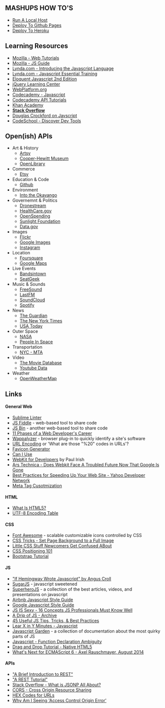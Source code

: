 MASHUPS HOW TO'S
----------------
* [Run A Local Host](https://github.com/craigprotzel/Mashups/tree/master/05_Dealing_With_Data/Local_Server)
* [Deploy To Github Pages](https://github.com/craigprotzel/Mashups/tree/master/04_Structuring_Your_App/Github_Pages)
* [Deploy To Heroku](https://github.com/craigprotzel/Mashups/tree/master/12_Running_Wild_With_Git_And_Heroku/Heroku_Node_Deploy)

Learning Resources
------------------
* [Mozilla - Web Tutorials](https://developer.mozilla.org/en-US/docs/Web/Tutorials)
* [Mozilla - JS Guide](https://developer.mozilla.org/en-US/docs/Web/JavaScript/Guide)
* [Lynda.com - Introducing the Javascript Language](http://www.nyu.edu/lynda)
* [Lynda.com - Javascript Essential Training](http://www.nyu.edu/lynda)
* [Eloquent Javascript 2nd Edition](http://eloquentjavascript.net/)
* [jQuery Learning Center](http://learn.jquery.com/)
* [WebPlatform.org](http://docs.webplatform.org)
* [Codecademy - Javascript](http://www.codecademy.com/)
* [Codecademy API Tutorials](http://www.codecademy.com/tracks/apis)
* [Khan Academy](https://www.khanacademy.org/)
* **[Stack Overflow](http://stackoverflow.com/)**
* [Douglas Crockford on Javscript](https://www.youtube.com/playlist?list=PL7664379246A246CB)
* [CodeSchool - Discover Dev Tools](http://discover-devtools.codeschool.com/)

Open(ish) APIs
--------------
* Art & History
  * [Artsy](https://developers.artsy.net/)
  * [Cooper-Hewitt Museum](https://collection.cooperhewitt.org/api/)
  * [OpenLibrary](https://openlibrary.org/developers/api)
* Commerce
  * [Etsy](https://www.etsy.com/developers/documentation)
* Education & Code
  * [Github](https://developer.github.com/v3/#json-p-callbacks)
* Environment
  * [Into the Okavango](http://intotheokavango.org/api)
* Governemnt & Politics
  * [Dronestream](http://dronestre.am/)
  * [HealthCare.gov](https://www.healthcare.gov/developers/)
  * [OpenSpending](http://community.openspending.org/help/api/)
  * [Sunlight Foundation](http://sunlightfoundation.com/api/)
  * [Data.gov](https://www.data.gov/developers/apis)
* Images
  * [Flickr](https://www.flickr.com/services/api/)
  * [Google Images](https://developers.google.com/custom-search/json-api/v1/overview)
  * [Instagram](http://instagram.com/developer/)
* Location
  * [Foursquare](https://developer.foursquare.com/)
  * [Google Maps](https://developers.google.com/maps/documentation/javascript/tutorial)
* Live Events
  * [Bandsintown](https://www.bandsintown.com/api/overview)
  * [SeatGeek](http://platform.seatgeek.com/)
* Music & Sounds
  * [FreeSound](https://www.freesound.org/help/developers/)
  * [LastFM](http://www.last.fm/api)
  * [SoundCloud](http://developers.soundcloud.com/docs)
  * [Spotify](https://developer.spotify.com/)
* News
  * [The Guardian](http://www.theguardian.com/open-platform)
  * [The New York Times](http://developer.nytimes.com/page)
  * [USA Today](http://developer.usatoday.com/)
* Outer Space
  * [NASA](http://data.nasa.gov/api-info/)
  * [People In Space](http://open-notify.org/Open-Notify-API/People-In-Space/)
* Transportation
  * [NYC - MTA](http://web.mta.info/developers/)
* Video
  * [The Movie Database](http://docs.themoviedb.apiary.io/)
  * [Youtube Data](https://developers.google.com/youtube/v3/)
* Weather
  * [OpenWeatherMap](http://openweathermap.org/api)

Links
-----
#### General Web
* [Sublime Linter](http://www.hongkiat.com/blog/identify-code-errors-sublime-linter/)
* [JS Fiddle](http://jsfiddle.net/) - web-based tool to share code
* [JS Bin](http://jsbin.com/) - another web-based tool to share code
* [11 Phases of a Web Developer's Career](http://net.tutsplus.com/articles/general/the-11-phases-of-a-web-developers-career-as-illustrated-by-memes/)
* [Wappalyzer](http://wappalyzer.com/) - browser plug-in to quickly identify a site's software
* [URL Encoding](http://www.blooberry.com/indexdot/html/topics/urlencoding.htm) or 'What are those "%20" codes in URLs'?
* [Favicon Generator](http://www.favicon.cc/)
* [Can I Use](http://caniuse.com/)
* [WebKit for Developers](http://www.paulirish.com/2013/webkit-for-developers/) by Paul Irish
* [Ars Technica - Does Webkit Face A Troubled Future Now That Google Is Gone](http://arstechnica.com/information-technology/2013/04/does-webkit-face-a-troubled-future-now-that-google-is-gone/)
* [Best Practices for Speeding Up Your Web Site - Yahoo Developer Network](http://developer.yahoo.com/performance/rules.html)
* [Meta Tag Cusotmization](http://www.google.com/support/enterprise/static/gsa/docs/admin/72/gsa_doc_set/admin_searchexp/adv_customization.html)

#### HTML
* [What Is HTML5?](http://radar.oreilly.com/2011/07/what-is-html5.html)
* [UTF-8 Encoding Table](http://www.utf8-chartable.de/unicode-utf8-table.pl?utf8=oct&unicodeinhtml=dec&htmlent=1)

#### CSS
* [Font Awesome](http://fortawesome.github.io/Font-Awesome/) - scalable customizable icons controlled by CSS
* [CSS Tricks - Set Page Background to a Full Image](http://css-tricks.com/perfect-full-page-background-image/)
* [Little CSS Stuff Newcomers Get Confused ABout](http://css-tricks.com/little-css-stuff-newcomers-get-confused-about/)
* [CSS Positioning 101](http://alistapart.com/article/css-positioning-101)
* [Bootstrap Tutorial](http://www.sitepoint.com/twitter-bootstrap-tutorial-handling-complex-designs/)

#### JS
* ["If Hemingway Wrote Javascript" by Angus Croll](http://byfat.xxx/if-hemingway-wrote-javascript)
* [SugarJS](http://sugarjs.com/) - javascript sweetened
* [SuperheroJS](http://superherojs.com/) - a collection of the best articles, videos, and presentations on javascript
* [Airbnb Javascript Style Guide](https://github.com/airbnb/javascript)
* [Google Javascript Style Guide](http://google-styleguide.googlecode.com/svn/trunk/javascriptguide.xml)
* [JS IS Sexy - 16 Concepts JS Professionals Must Know Well](http://javascriptissexy.com/16-javascript-concepts-you-must-know-well/)
* [A Drip of JS - Archive](http://designpepper.com/js-drip-archive)
* [45 Useful JS Tips, Tricks, & Best Practices](http://flippinawesome.org/2013/12/23/45-useful-javascript-tips-tricks-and-best-practices)
* [Lear X in Y Minutes - Javascript](http://learnxinyminutes.com/docs/javascript/)
* [Javascript Garden](http://bonsaiden.github.io/JavaScript-Garden/) - a collection of documentation about the most quirky parts of JS
* [Javascript - Function Declaration Ambiguity](http://www.dustindiaz.com/javascript-function-declaration-ambiguity/)
* [Drag and Drop Tutorial - Native HTML5](http://www.html5rocks.com/en/tutorials/dnd/basics/#toc-dragging-events)
* [What's Next for ECMAScript 6 - Axel Rauschmayer, August 2014](https://speakerdeck.com/rauschma/ecmascript-6-whats-next-for-javascript-august-2014)

#### APIs
* ["A Brief Introduction to REST"](http://www.infoq.com/articles/rest-introduction)
* ["A REST Tutorial"](http://rest.elkstein.org/)
* [Stack Overflow - What is JSONP All About?](http://stackoverflow.com/questions/2067472/what-is-jsonp-all-about)
* [CORS - Cross Origin Resource Sharing](http://enable-cors.org/)
* [HEX Codes for URLs](http://www.obkb.com/dcljr/charstxt.html)
* [Why Am I Seeing 'Access Control Origin Error'](http://stackoverflow.com/questions/9310112/why-am-i-seeing-an-origin-is-not-allowed-by-access-control-allow-origin-error)
